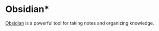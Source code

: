 # Obsidian\*

[Obsidian](https://obsidian.md) is a powerful tool for taking notes and organizing knowledge.&#x20;





